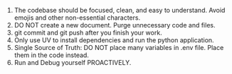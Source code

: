 1. The codebase should be focused, clean, and easy to understand. Avoid emojis and other non-essential characters.
2. DO NOT create a new document. Purge unnecessary code and files.
3. git commit and git push after you finish your work.
4. Only use UV to install dependencies and run the python application.
5. Single Source of Truth: DO NOT place many variables in .env file. Place them in the code instead.
6. Run and Debug yourself PROACTIVELY.